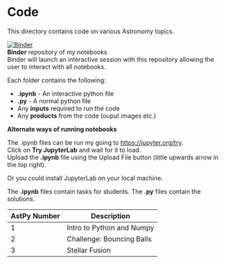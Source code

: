 # Code

This directory contains code on various Astronomy topics.

[![Binder](https://mybinder.org/badge_logo.svg)](https://mybinder.org/v2/gh/DimitriosAstro/Astronomy/master)  
**Binder** repository of my notebooks  
Binder will launch an interactive session with this repository allowing the user to interact with all notebooks.

Each folder contains the following:

* **.ipynb** - An interactive python file
* **.py** - A normal python file
* Any **inputs** required to run the code
* Any **products** from the code (ouput images etc.)

**Alternate ways of running notebooks**

The .ipynb files can be run my going to https://jupyter.org/try.  
Click on **Try JupyterLab** and wait for it to load.  
Upload the **.ipynb** file using the Upload File button (little upwards arrow in the top right).

Or you could install JupyterLab on your local machine.

The **.ipynb** files contain tasks for students. The **.py** files contain the solutions.

AstPy Number | Description
------------ | -------------
1 | Intro to Python and Numpy
2 | Challenge: Bouncing Balls
3 | Stellar Fusion

